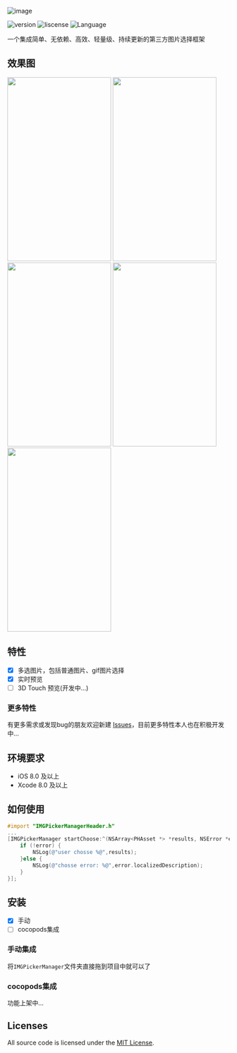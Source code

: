 ![image](https://github.com/TongFangyuan/IMGPickerManager/blob/master/IMGPickerManager.png)

![version](https://img.shields.io/badge/version-v0.1.0-green.svg)
![liscense](https://img.shields.io/badge/license-MIT-lightgrey.svg)
![Language](https://img.shields.io/badge/Language-%20Objective%20C%20-blue.svg)

一个集成简单、无依赖、高效、轻量级、持续更新的第三方图片选择框架

效果图
------
<img src="https://github.com/TongFangyuan/IMGPickerManager/blob/master/images/image_01.png" width="235" height="417"/>
<img src="https://github.com/TongFangyuan/IMGPickerManager/blob/master/images/image_02.png" width="235" height="417"/>
<img src="https://github.com/TongFangyuan/IMGPickerManager/blob/master/images/image_03.png" width="235" height="417"/>
<img src="https://github.com/TongFangyuan/IMGPickerManager/blob/master/images/image_04.png" width="235" height="417"/>
<img src="https://github.com/TongFangyuan/IMGPickerManager/blob/master/images/image_05.png" width="235" height="417"/>

特性
-----

- [x] 多选图片，包括普通图片、gif图片选择
- [x] 实时预览
- [ ] 3D Touch 预览(开发中...)

### 更多特性

有更多需求或发现bug的朋友欢迎新建 [Issues](https://github.com/TongFangyuan/IMGPickerManager/issues/new)，目前更多特性本人也在积极开发中...


环境要求
----

- iOS 8.0 及以上
- Xcode 8.0 及以上

如何使用
----

```objective-c
#import "IMGPickerManagerHeader.h"
...
[IMGPickerManager startChoose:^(NSArray<PHAsset *> *results, NSError *error) {
    if (!error) {
        NSLog(@"user chosse %@",results);
    }else {
        NSLog(@"chosse error: %@",error.localizedDescription);
    }
}];
```

安装
----

- [x] 手动
- [ ] cocopods集成

### 手动集成
将`IMGPickerManager`文件夹直接拖到项目中就可以了

### cocopods集成
功能上架中...


Licenses
----
All source code is licensed under the [MIT License](https://github.com/TongFangyuan/IMGPickerManager/blob/master/LICENSE).

